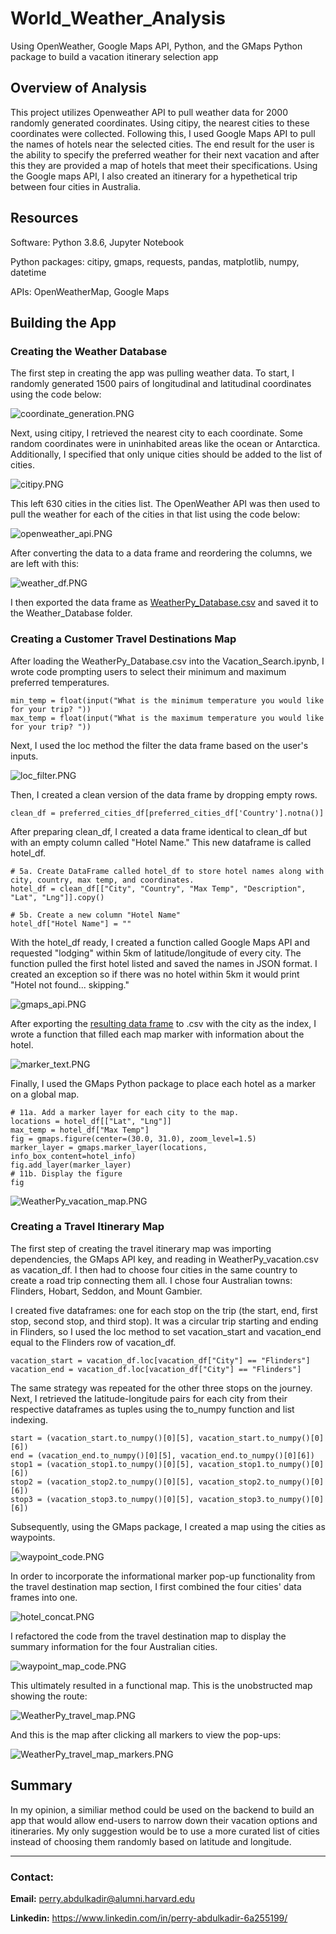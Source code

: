 # World_Weather_Analysis
Using OpenWeather, Google Maps API, Python, and the GMaps Python package to build a vacation itinerary selection app

## Overview of Analysis

This project utilizes Openweather API to pull weather data for 2000 randomly generated coordinates. Using citipy, the nearest cities to these coordinates were collected. Following this, I used Google Maps API to pull the names of hotels near the selected cities. The end result for the user is the ability to specify the preferred weather for their next vacation and after this they are provided a map of hotels that meet their specifications. Using the Google maps API, I also created an itinerary for a hypethetical trip between four cities in Australia. 

## Resources
Software: Python 3.8.6, Jupyter Notebook

Python packages: citipy, gmaps, requests, pandas, matplotlib, numpy, datetime

APIs: OpenWeatherMap, Google Maps

## Building the App

### Creating the Weather Database

The first step in creating the app was pulling weather data. To start, I randomly generated 1500 pairs of longitudinal and latitudinal coordinates using the code below: 

![coordinate_generation.PNG](Resources/coordinate_generation.PNG) 

Next, using citipy, I retrieved the nearest city to each coordinate. Some random coordinates were in uninhabited areas like the ocean or Antarctica. Additionally, I specified that only unique cities should be added to the list of cities. 

![citipy.PNG](Resources/citipy.PNG) 

This left 630 cities in the cities list. The OpenWeather API was then used to pull the weather for each of the cities in that list using the code below: 

![openweather_api.PNG](Resources/openweather_api.PNG) 

After converting the data to a data frame and reordering the columns, we are left with this: 

![weather_df.PNG](Resources/weather_df.PNG) 

I then exported the data frame as [WeatherPy_Database.csv](https://github.com/perryabdulkadir/World_Weather_Analysis/blob/main/Weather_Database/WeatherPy_Database.csv) and saved it to the Weather_Database folder.

### Creating a Customer Travel Destinations Map

After loading the WeatherPy_Database.csv into the Vacation_Search.ipynb, I wrote code prompting users to select their minimum and maximum preferred temperatures. 

```
min_temp = float(input("What is the minimum temperature you would like for your trip? "))
max_temp = float(input("What is the maximum temperature you would like for your trip? "))
```

Next, I used the loc method the filter the data frame based on the user's inputs. 

![loc_filter.PNG](Resources/loc_filter.PNG) 

Then, I created a clean version of the data frame by dropping empty rows.
```
clean_df = preferred_cities_df[preferred_cities_df['Country'].notna()]
```

After preparing clean_df, I created a data frame identical to clean_df but with an empty column called "Hotel Name." This new dataframe is called hotel_df.

```
# 5a. Create DataFrame called hotel_df to store hotel names along with city, country, max temp, and coordinates.
hotel_df = clean_df[["City", "Country", "Max Temp", "Description", "Lat", "Lng"]].copy()

# 5b. Create a new column "Hotel Name"
hotel_df["Hotel Name"] = ""
```
 
With the hotel_df ready, I created a function called Google Maps API and requested "lodging" within 5km of latitude/longitude of every city. The function pulled the first hotel listed and saved the names in JSON format. I created an exception so if there was no hotel within 5km it would print "Hotel not found... skipping."

![gmaps_api.PNG](Resources/gmaps_api.PNG) 

After exporting the [resulting data frame](https://github.com/perryabdulkadir/World_Weather_Analysis/blob/main/Vacation_Itinerary/WeatherPy_vacation.csv) to .csv with the city as the index, I wrote a function that filled each map marker with information about the hotel. 

![marker_text.PNG](Resources/marker_text.PNG) 

Finally, I used the GMaps Python package to place each hotel as a marker on a global map. 
```
# 11a. Add a marker layer for each city to the map. 
locations = hotel_df[["Lat", "Lng"]]
max_temp = hotel_df["Max Temp"]
fig = gmaps.figure(center=(30.0, 31.0), zoom_level=1.5)
marker_layer = gmaps.marker_layer(locations, info_box_content=hotel_info)
fig.add_layer(marker_layer)
# 11b. Display the figure
fig
```

![WeatherPy_vacation_map.PNG](Resources/WeatherPy_vacation_map.PNG) 


### Creating a Travel Itinerary Map

The first step of creating the travel itinerary map was importing dependencies, the GMaps API key, and reading in WeatherPy_vacation.csv as vacation_df. I then had to choose four cities in the same country to create a road trip connecting them all. I chose four Australian towns: Flinders, Hobart, Seddon, and Mount Gambier.

I created five dataframes: one for each stop on the trip (the start, end, first stop, second stop, and third stop). It was a circular trip starting and ending in Flinders, so I used the loc method to set vacation_start and vacation_end equal to the Flinders row of vacation_df. 

```
vacation_start = vacation_df.loc[vacation_df["City"] == "Flinders"]
vacation_end = vacation_df.loc[vacation_df["City"] == "Flinders"]
```

The same strategy was repeated for the other three stops on the journey. Next, I retrieved the latitude-longitude pairs for each city from their respective dataframes as tuples using the to_numpy function and list indexing.

```
start = (vacation_start.to_numpy()[0][5], vacation_start.to_numpy()[0][6])
end = (vacation_end.to_numpy()[0][5], vacation_end.to_numpy()[0][6])
stop1 = (vacation_stop1.to_numpy()[0][5], vacation_stop1.to_numpy()[0][6])
stop2 = (vacation_stop2.to_numpy()[0][5], vacation_stop2.to_numpy()[0][6])
stop3 = (vacation_stop3.to_numpy()[0][5], vacation_stop3.to_numpy()[0][6])
```

Subsequently, using the GMaps package, I created a map using the cities as waypoints.

![waypoint_code.PNG](Resources/waypoint_code.PNG) 

In order to incorporate the informational marker pop-up functionality from the travel destination map section, I first combined the four cities' data frames into one.

![hotel_concat.PNG](Resources/hotel_concat.PNG) 

I refactored the code from the travel destination map to display the summary information for the four Australian cities. 

![waypoint_map_code.PNG](Resources/waypoint_map_code.PNG) 

This ultimately resulted in a functional map. This is the unobstructed map showing the route: 

![WeatherPy_travel_map.PNG](Vacation_Itinerary/WeatherPy_travel_map.PNG) 

And this is the map after clicking all markers to view the pop-ups:

![WeatherPy_travel_map_markers.PNG](Vacation_Itinerary/WeatherPy_travel_map_markers.PNG) 



## Summary

In my opinion, a similiar method could be used on the backend to build an app that would allow end-users to narrow down their vacation options and itineraries. My only suggestion would be to use a more curated list of cities instead of choosing them randomly based on latitude and longitude. 

-----

### **Contact:**

**Email:** perry.abdulkadir@alumni.harvard.edu

**Linkedin:** https://www.linkedin.com/in/perry-abdulkadir-6a255199/
